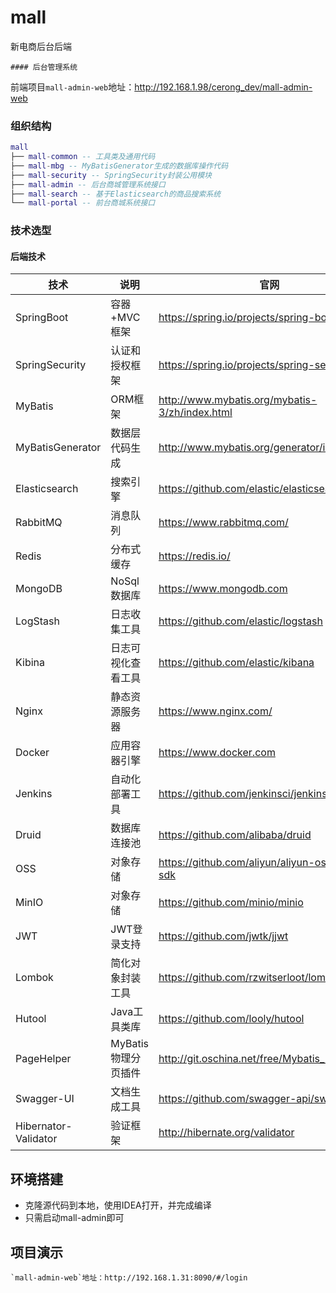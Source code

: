 # mall
  新电商后台后端
  
    #### 后台管理系统
  
  前端项目`mall-admin-web`地址：http://192.168.1.98/cerong_dev/mall-admin-web
   
  ### 组织结构
  
  ``` lua
  mall
  ├── mall-common -- 工具类及通用代码
  ├── mall-mbg -- MyBatisGenerator生成的数据库操作代码
  ├── mall-security -- SpringSecurity封装公用模块
  ├── mall-admin -- 后台商城管理系统接口
  ├── mall-search -- 基于Elasticsearch的商品搜索系统
  └── mall-portal -- 前台商城系统接口
  ```
  
  ### 技术选型
  
  #### 后端技术
  
  | 技术                 | 说明                | 官网                                           |
  | -------------------- | ------------------- | ---------------------------------------------- |
  | SpringBoot           | 容器+MVC框架        | https://spring.io/projects/spring-boot         |
  | SpringSecurity       | 认证和授权框架      | https://spring.io/projects/spring-security     |
  | MyBatis              | ORM框架             | http://www.mybatis.org/mybatis-3/zh/index.html |
  | MyBatisGenerator     | 数据层代码生成      | http://www.mybatis.org/generator/index.html    |
  | Elasticsearch        | 搜索引擎            | https://github.com/elastic/elasticsearch       |
  | RabbitMQ             | 消息队列            | https://www.rabbitmq.com/                      |
  | Redis                | 分布式缓存          | https://redis.io/                              |
  | MongoDB              | NoSql数据库         | https://www.mongodb.com                        |
  | LogStash             | 日志收集工具        | https://github.com/elastic/logstash            |
  | Kibina               | 日志可视化查看工具  | https://github.com/elastic/kibana              |
  | Nginx                | 静态资源服务器      | https://www.nginx.com/                         |
  | Docker               | 应用容器引擎        | https://www.docker.com                         |
  | Jenkins              | 自动化部署工具      | https://github.com/jenkinsci/jenkins           |
  | Druid                | 数据库连接池        | https://github.com/alibaba/druid               |
  | OSS                  | 对象存储            | https://github.com/aliyun/aliyun-oss-java-sdk  |
  | MinIO                | 对象存储            | https://github.com/minio/minio                 |
  | JWT                  | JWT登录支持         | https://github.com/jwtk/jjwt                   |
  | Lombok               | 简化对象封装工具    | https://github.com/rzwitserloot/lombok         |
  | Hutool               | Java工具类库        | https://github.com/looly/hutool                |
  | PageHelper           | MyBatis物理分页插件 | http://git.oschina.net/free/Mybatis_PageHelper |
  | Swagger-UI           | 文档生成工具        | https://github.com/swagger-api/swagger-ui      |
  | Hibernator-Validator | 验证框架            | http://hibernate.org/validator                 |
  
    
  ## 环境搭建
  
  - 克隆源代码到本地，使用IDEA打开，并完成编译
  - 只需启动mall-admin即可

  ## 项目演示
    `mall-admin-web`地址：http://192.168.1.31:8090/#/login
  